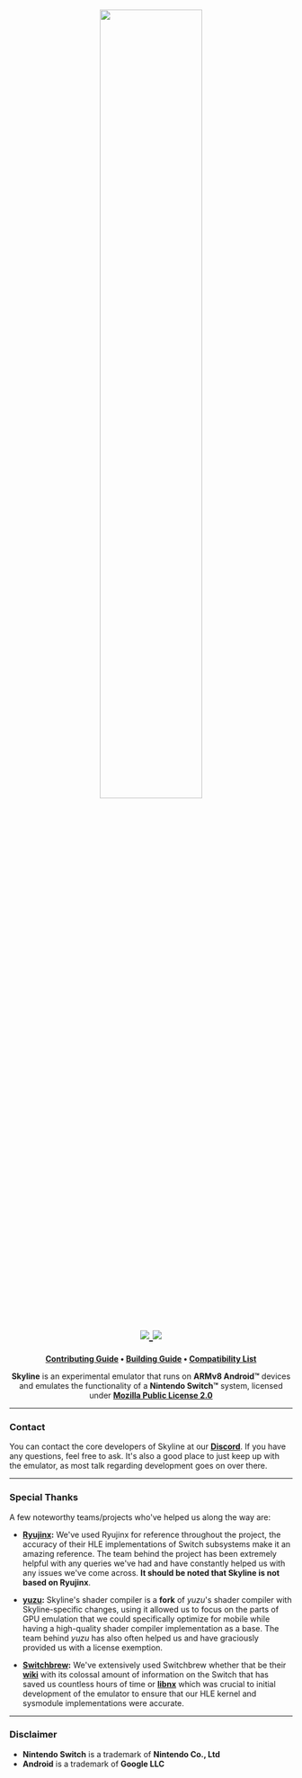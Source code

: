<h1 align="center">
    <a href="https://github.com/skyline-emu/skyline" target="_blank">
        <img height="60%" width="60%" src="https://raw.github.com/skyline-emu/branding/master/banner/skyline-banner-rounded.png"><br>
    </a>
    <a href="https://discord.gg/XnbXNQM" target="_blank">
        <img src="https://img.shields.io/discord/545842171459272705.svg?label=&logo=discord&logoColor=ffffff&color=5865F2&labelColor=404EED">
    </a>
    <a href="https://github.com/skyline-emu/skyline/actions/workflows/ci.yml" target="_blank">
        <img src="https://github.com/skyline-emu/skyline/actions/workflows/ci.yml/badge.svg"><br>
    </a>
</h1>

<p align="center">
    <b><a href="CONTRIBUTING.md">Contributing Guide</a> • <a href="BUILDING.md">Building Guide</a> • <a href="https://github.com/skyline-emu/skyline-games-list/issues">Compatibility List</a></b>
</p>

<p align="center">
    <b>Skyline</b> is an experimental emulator that runs on <b>ARMv8 Android™</b> devices and emulates the functionality of a <b>Nintendo Switch™</b> system, licensed under <a href="https://github.com/skyline-emu/skyline/blob/master/LICENSE.md"><b>Mozilla Public License 2.0</b></a>
</p>

---

### Contact
You can contact the core developers of Skyline at our **[Discord](https://discord.gg/XnbXNQM)**. If you have any questions, feel free to ask. It's also a good place to just keep up with the emulator, as most talk regarding development goes on over there.

---

### Special Thanks
A few noteworthy teams/projects who've helped us along the way are:
* **[Ryujinx](https://ryujinx.org/):** We've used Ryujinx for reference throughout the project, the accuracy of their HLE implementations of Switch subsystems make it an amazing reference. The team behind the project has been extremely helpful with any queries we've had and have constantly helped us with any issues we've come across. **It should be noted that Skyline is not based on Ryujinx**.

* **[yuzu](https://yuzu-emu.org/):** Skyline's shader compiler is a **fork** of *yuzu*'s shader compiler with Skyline-specific changes, using it allowed us to focus on the parts of GPU emulation that we could specifically optimize for mobile while having a high-quality shader compiler implementation as a base. The team behind *yuzu* has also often helped us and have graciously provided us with a license exemption.

* **[Switchbrew](https://github.com/switchbrew/):** We've extensively used Switchbrew whether that be their **[wiki](https://switchbrew.org/)** with its colossal amount of information on the Switch that has saved us countless hours of time or **[libnx](https://github.com/switchbrew/libnx)** which was crucial to initial development of the emulator to ensure that our HLE kernel and sysmodule implementations were accurate.

---

### Disclaimer
* **Nintendo Switch** is a trademark of **Nintendo Co., Ltd**
* **Android** is a trademark of **Google LLC**
